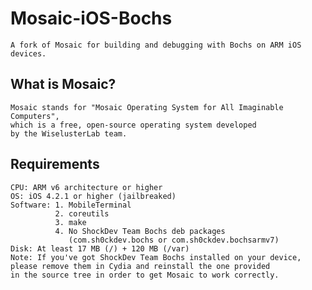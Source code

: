 # Mosaic-iOS-Bochs
	A fork of Mosaic for building and debugging with Bochs on ARM iOS devices.

## What is Mosaic?
	Mosaic stands for "Mosaic Operating System for All Imaginable Computers",
	which is a free, open-source operating system developed
	by the WiselusterLab team.

## Requirements
	CPU: ARM v6 architecture or higher
	OS: iOS 4.2.1 or higher (jailbreaked)
	Software: 1. MobileTerminal
	          2. coreutils
	          3. make
	          4. No ShockDev Team Bochs deb packages
	             (com.sh0ckdev.bochs or com.sh0ckdev.bochsarmv7)
	Disk: At least 17 MB (/) + 120 MB (/var)
	Note: If you've got ShockDev Team Bochs installed on your device,
	please remove them in Cydia and reinstall the one provided
	in the source tree in order to get Mosaic to work correctly.
